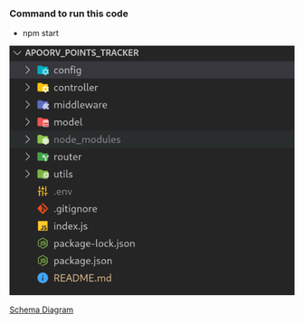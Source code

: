 ### Command to run this code 
- npm start


<!-- ![folder structure]() -->
![Folder structure](image.png)


[Schema Diagram](https://app.eraser.io/workspace/LclcwGwi9ihCRSRupRBZ)

